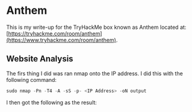 # Anthem

This is my write-up for the TryHackMe box known as Anthem located at: [https://tryhackme.com/room/anthem](https://www.tryhackme.com/room/anthem). 

## Website Analysis

The firs thing I did was ran nmap onto the IP address. I did this with the following command:

```c
sudo nmap -Pn -T4 -A -sS -p- <IP Address> -oN output
```

I then got the following as the result:



